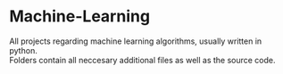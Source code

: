 # Machine-Learning
All projects regarding machine learning algorithms, usually written in python.\
Folders contain all neccesary additional files as well as the source code.
